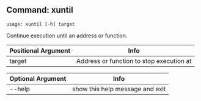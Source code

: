 ## Command: xuntil ##
```
usage: xuntil [-h] target
```
Continue execution until an address or function.  

| Positional Argument | Info |
|---------------------|------|
| target | Address or function to stop execution at |

| Optional Argument | Info |
|---------------------|------|
| --help | show this help message and exit |


